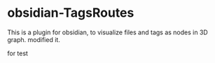 # obsidian-TagsRoutes
This is a plugin for obsidian, to visualize files and tags as nodes in 3D graph.
modified it.

for test
